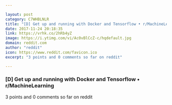 ```yaml
---

layout: post
category: C7WHBLNLR
title: "[D] Get up and running with Docker and Tensorflow • r/MachineLearning"
date: 2017-11-24 20:18:35
link: https://vrhk.co/2hRb4yZ
image: https://i.ytimg.com/vi/Ac0vBlCcZ-c/hqdefault.jpg
domain: reddit.com
author: "reddit"
icon: https://www.reddit.com/favicon.ico
excerpt: "3 points and 0 comments so far on reddit"

---
```


### [D] Get up and running with Docker and Tensorflow • r/MachineLearning

3 points and 0 comments so far on reddit
